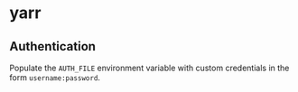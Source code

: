 # yarr

## Authentication
Populate the `AUTH_FILE` environment variable with custom credentials
in the form `username:password`.
